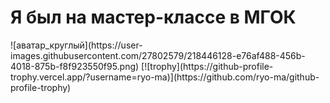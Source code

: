 <h1> Я был на мастер-классе в МГОК </h1>
![аватар_круглый](https://user-images.githubusercontent.com/27802579/218446128-e76af488-456b-4018-875b-f8f923550f95.png)
[![trophy](https://github-profile-trophy.vercel.app/?username=ryo-ma)](https://github.com/ryo-ma/github-profile-trophy)
